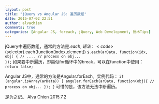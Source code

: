 ```yaml
---
layout: post
title: "jQuery vs Angular JS: 遍历数组"
date: 2015-07-02 22:51
author: alvachien
comments: true
categories: [Angular JS, foreach, jQuery, Web Development, 技术Tips]
---
```

jQuery中遍历数组，通常的方法是$.each; 语法：
<code>$(selector).each(function(index,element))</code>
<code>$.each(arData, function(idx, obj) {
// ....
// process on obj...
});</code>
如果要中断遍历，即类似for循环中的break，可以在function中使用：
<code>return false;</code>

Angular JS中，通常的方法是Angular.forEach。实例代码：
<code>if (angular.isArray(arData)) {
angular.forEach(arData, function(obj){
// process on obj...
});
}</code>
可惜的是，该方法无法中断遍历。

是为之记。
Alva Chien
2015.7.2
